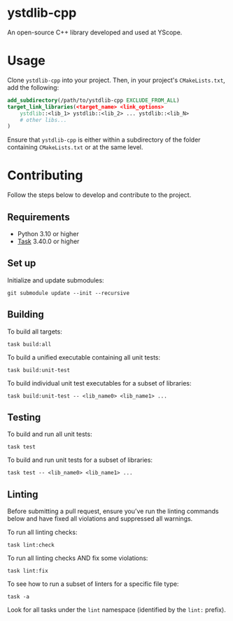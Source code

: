 ystdlib-cpp
===================================
An open-source C++ library developed and used at YScope.

# Usage
Clone `ystdlib-cpp` into your project. Then, in your project's `CMakeLists.txt`, add the following:
```cmake
add_subdirectory(/path/to/ystdlib-cpp EXCLUDE_FROM_ALL)
target_link_libraries(<target_name> <link_options>
    ystdlib::<lib_1> ystdlib::<lib_2> ... ystdlib::<lib_N>
    # other libs...
)
```
Ensure that `ystdlib-cpp` is either within a subdirectory of the folder containing `CMakeLists.txt`
or at the same level.

# Contributing
Follow the steps below to develop and contribute to the project.

## Requirements
* Python 3.10 or higher
* [Task] 3.40.0 or higher

## Set up
Initialize and update submodules:
```shell
git submodule update --init --recursive
```

## Building
To build all targets:
```shell
task build:all
```

To build a unified executable containing all unit tests:
```shell
task build:unit-test
```

To build individual unit test executables for a subset of libraries:
```shell
task build:unit-test -- <lib_name0> <lib_name1> ...
```

## Testing
To build and run all unit tests:
```shell
task test
```

To build and run unit tests for a subset of libraries:
```shell
task test -- <lib_name0> <lib_name1> ...
```

## Linting
Before submitting a pull request, ensure you’ve run the linting commands below and have fixed all
violations and suppressed all warnings.

To run all linting checks:
```shell
task lint:check
```

To run all linting checks AND fix some violations:
```shell
task lint:fix
```

To see how to run a subset of linters for a specific file type:
```shell
task -a
```
Look for all tasks under the `lint` namespace (identified by the `lint:` prefix).

[Task]: https://taskfile.dev
